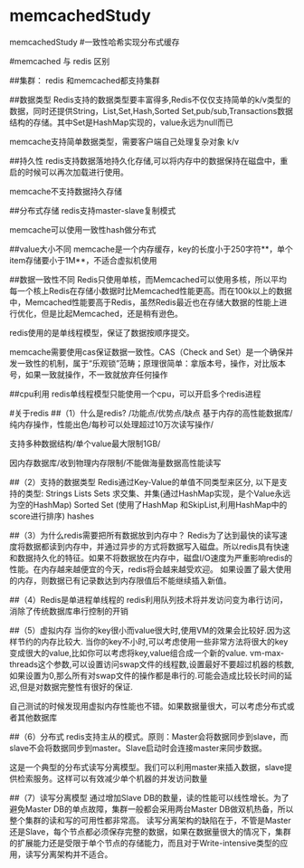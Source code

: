 # memcachedStudy
memcachedStudy
#一致性哈希实现分布式缓存

#memcached 与 redis 区别

##集群：
redis 和memcached都支持集群

##数据类型
Redis支持的数据类型要丰富得多,Redis不仅仅支持简单的k/v类型的数据，同时还提供String，List,Set,Hash,Sorted Set,pub/sub,Transactions数据结构的存储。其中Set是HashMap实现的，value永远为null而已

memcache支持简单数据类型，需要客户端自己处理复杂对象 k/v

##持久性
redis支持数据落地持久化存储,可以将内存中的数据保持在磁盘中，重启的时候可以再次加载进行使用。

memcache不支持数据持久存储

##分布式存储
redis支持master-slave复制模式

memcache可以使用一致性hash做分布式

##value大小不同
memcache是一个内存缓存，key的长度小于250字符**，单个item存储要小于1M**，不适合虚拟机使用

##数据一致性不同
Redis只使用单核，而Memcached可以使用多核，所以平均每一个核上Redis在存储小数据时比Memcached性能更高。而在100k以上的数据中，Memcached性能要高于Redis，虽然Redis最近也在存储大数据的性能上进行优化，但是比起Memcached，还是稍有逊色。

redis使用的是单线程模型，保证了数据按顺序提交。

memcache需要使用cas保证数据一致性。CAS（Check and Set）是一个确保并发一致性的机制，属于“乐观锁”范畴；原理很简单：拿版本号，操作，对比版本号，如果一致就操作，不一致就放弃任何操作

##cpu利用
redis单线程模型只能使用一个cpu，可以开启多个redis进程

#关于redis
##（1）什么是redis? /功能点/优势点/缺点
基于内存的高性能数据库/纯内存操作，性能出色/每秒可以处理超过10万次读写操作/

支持多种数据结构/单个value最大限制1GB/

因内存数据库/收到物理内存限制/不能做海量数据高性能读写

##（2）支持的数据类型
Redis通过Key-Value的单值不同类型来区分, 以下是支持的类型: Strings Lists Sets 求交集、并集(通过HashMap实现，是个Value永远为空的HashMap) Sorted Set (使用了HashMap 和SkipList,利用HashMap中的score进行排序) hashes

##（3）为什么redis需要把所有数据放到内存中？
Redis为了达到最快的读写速度将数据都读到内存中，并通过异步的方式将数据写入磁盘。所以redis具有快速和数据持久化的特征。如果不将数据放在内存中，磁盘I/O速度为严重影响redis的性能。在内存越来越便宜的今天，redis将会越来越受欢迎。 如果设置了最大使用的内存，则数据已有记录数达到内存限值后不能继续插入新值。

##（4）Redis是单进程单线程的
redis利用队列技术将并发访问变为串行访问，消除了传统数据库串行控制的开销

##（5）虚拟内存
当你的key很小而value很大时,使用VM的效果会比较好.因为这样节约的内存比较大. 当你的key不小时,可以考虑使用一些非常方法将很大的key变成很大的value,比如你可以考虑将key,value组合成一个新的value. vm-max-threads这个参数,可以设置访问swap文件的线程数,设置最好不要超过机器的核数,如果设置为0,那么所有对swap文件的操作都是串行的.可能会造成比较长时间的延迟,但是对数据完整性有很好的保证.

自己测试的时候发现用虚拟内存性能也不错。如果数据量很大，可以考虑分布式或者其他数据库

##（6）分布式
redis支持主从的模式。原则：Master会将数据同步到slave，而slave不会将数据同步到master。Slave启动时会连接master来同步数据。

这是一个典型的分布式读写分离模型。我们可以利用master来插入数据，slave提供检索服务。这样可以有效减少单个机器的并发访问数量

##（7）读写分离模型
通过增加Slave DB的数量，读的性能可以线性增长。为了避免Master DB的单点故障，集群一般都会采用两台Master DB做双机热备，所以整个集群的读和写的可用性都非常高。 读写分离架构的缺陷在于，不管是Master还是Slave，每个节点都必须保存完整的数据，如果在数据量很大的情况下，集群的扩展能力还是受限于单个节点的存储能力，而且对于Write-intensive类型的应用，读写分离架构并不适合。
